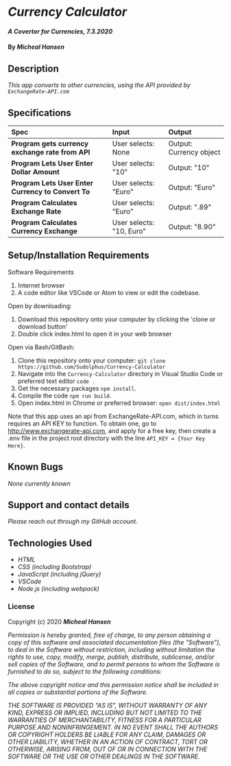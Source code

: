 # _Currency Calculator_

#### _A Covertor for Currencies, 7.3.2020_

#### By _**Micheal Hansen**_

## Description

_This app converts to other currencies, using the API provided by `ExchangeRate-API.com`_

## Specifications

| Spec | Input | Output |
| :-------------     | :------------- | :------------- |
| **Program gets currency exchange rate from API** | User selects: None | Output: Currency object |
| **Program Lets User Enter Dollar Amount** | User selects: "10" | Output: "10" |
| **Program Lets User Enter Currency to Convert To** | User selects: "Euro" | Output: "Euro" |
| **Program Calculates Exchange Rate** | User selects: "Euro" | Output: ".89" |
| **Program Calculates Currency Exchange** | User selects: "10, Euro" | Output: "8.90" |


## Setup/Installation Requirements

Software Requirements
1. Internet browser
2. A code editor like VSCode or Atom to view or edit the codebase.

Open by downloading:
1. Download this repository onto your computer by clicking the 'clone or download button'
2. Double click index.html to open it in your web browser

Open via Bash/GitBash:
1. Clone this repository onto your computer:
`git clone https://github.com/Sudolphus/Currency-Calculator`
2. Navigate into the `Currency-Calculator` directory in Visual Studio Code or preferred text editor
`code .`
3. Get the necessary packages `npm install`.
4. Compile the code `npm run build`.
5. Open index.html in Chrome or preferred browser:
`open dist/index.html`

Note that this app uses an api from ExchangeRate-API.com, which in turns requires an API KEY to function. To obtain one, go to http://www.exchangerate-api.com, and apply for a free key, then create a .env file in the project root directory with the line `API_KEY = {Your Key Here}`.

## Known Bugs

_None currently known_

## Support and contact details

_Please reach out through my GitHub account._

## Technologies Used

* _HTML_
* _CSS (including Bootstrap)_
* _JavaScript (including jQuery)_
* _VSCode_
* _Node.js (including webpack)_

### License

Copyright (c) 2020 **_Micheal Hansen_**

_Permission is hereby granted, free of charge, to any person obtaining a copy of this software and associated documentation files (the "Software"), to deal in the Software without restriction, including without limitation the rights to use, copy, modify, merge, publish, distribute, sublicense, and/or sell copies of the Software, and to permit persons to whom the Software is furnished to do so, subject to the following conditions:_

_The above copyright notice and this permission notice shall be included in all copies or substantial portions of the Software._

_THE SOFTWARE IS PROVIDED "AS IS", WITHOUT WARRANTY OF ANY KIND, EXPRESS OR IMPLIED, INCLUDING BUT NOT LIMITED TO THE WARRANTIES OF MERCHANTABILITY, FITNESS FOR A PARTICULAR PURPOSE AND NONINFRINGEMENT. IN NO EVENT SHALL THE AUTHORS OR COPYRIGHT HOLDERS BE LIABLE FOR ANY CLAIM, DAMAGES OR OTHER LIABILITY, WHETHER IN AN ACTION OF CONTRACT, TORT OR OTHERWISE, ARISING FROM, OUT OF OR IN CONNECTION WITH THE SOFTWARE OR THE USE OR OTHER DEALINGS IN THE SOFTWARE._